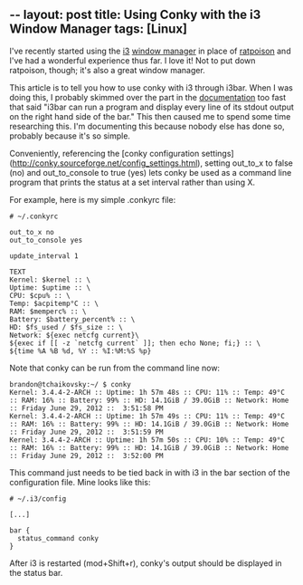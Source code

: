 --
layout: post
title: Using Conky with the i3 Window Manager
tags: [Linux]
--


I've recently started using the [i3](http://i3wm.org/)
[window manager](http://en.wikipedia.org/wiki/X_window_manager) in place
of [ratpoison](http://www.nongnu.org/ratpoison/) and I've had a wonderful
experience thus far. I love it! Not to put down ratpoison, though; it's
also a great window manager.

This article is to tell you how to use conky with i3 through i3bar. When
I was doing this, I probably skimmed over the part in the
[documentation](http://i3wm.org/docs/userguide.html#status_comman) too
fast that said "i3bar can run a program and display every line of its
stdout output on the right hand side of the bar." This then caused me
to spend some time researching this. I'm documenting this because
nobody else has done so, probably because it's so simple.

Conveniently, referencing the [conky configuration settings]
(http://conky.sourceforge.net/config_settings.html), setting out_to_x to
false (no) and out_to_console to true (yes) lets conky be used as a
command line program that prints the status at a set interval rather
than using X.

For example, here is my simple .conkyrc file:

    # ~/.conkyrc

    out_to_x no
    out_to_console yes

    update_interval 1

    TEXT
    Kernel: $kernel :: \
    Uptime: $uptime :: \
    CPU: $cpu% :: \
    Temp: $acpitemp°C :: \
    RAM: $memperc% :: \
    Battery: $battery_percent% :: \
    HD: $fs_used / $fs_size :: \
    Network: ${exec netcfg current}\
    ${exec if [[ -z `netcfg current` ]]; then echo None; fi;} :: \
    ${time %A %B %d, %Y :: %I:%M:%S %p}

Note that conky can be run from the command line now:

    brandon@tchaikovsky:~/ $ conky
    Kernel: 3.4.4-2-ARCH :: Uptime: 1h 57m 48s :: CPU: 11% :: Temp: 49°C :: RAM: 16% :: Battery: 99% :: HD: 14.1GiB / 39.0GiB :: Network: Home :: Friday June 29, 2012 ::  3:51:58 PM
    Kernel: 3.4.4-2-ARCH :: Uptime: 1h 57m 49s :: CPU: 11% :: Temp: 49°C :: RAM: 16% :: Battery: 99% :: HD: 14.1GiB / 39.0GiB :: Network: Home :: Friday June 29, 2012 ::  3:51:59 PM
    Kernel: 3.4.4-2-ARCH :: Uptime: 1h 57m 50s :: CPU: 10% :: Temp: 49°C :: RAM: 16% :: Battery: 99% :: HD: 14.1GiB / 39.0GiB :: Network: Home :: Friday June 29, 2012 ::  3:52:00 PM

This command just needs to be tied back in with i3 in the bar section of the configuration file. Mine looks like this:

    # ~/.i3/config

    [...]

    bar {
      status_command conky
    }

After i3 is restarted (mod+Shift+r), conky's output should be displayed
in the status bar.
